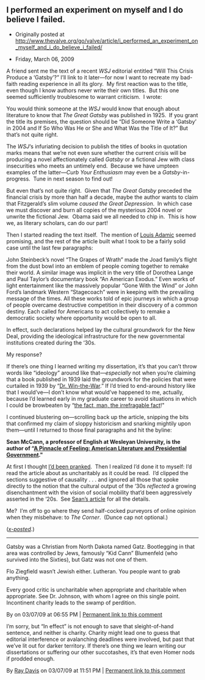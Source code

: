 ## I performed an experiment on myself and I do believe I failed.

 * Originally posted at http://www.thevalve.org/go/valve/article/i_performed_an_experiment_on_myself_and_i_do_believe_i_failed/

* Friday, March 06, 2009 

A friend sent me the text of a recent _WSJ_ editorial entitled “Will This Crisis Produce a ‘Gatsby’?”  I’ll link to it later—for now I want to recreate my bad-faith reading experience in all its glory.  My first reaction was to the title, even though I know authors never write their own titles.  But this one seemed sufficiently troublesome to warrant criticism.  I wrote:

You would think someone at the _WSJ_ would know that enough about literature to know that _The Great Gatsby_ was published in 1925.  If you grant the title its premises, the question should be “Did Someone Write a ‘Gatsby’ in 2004 and If So Who Was He or She and What Was the Title of It?”  But that’s not quite right.  

The _WSJ_‘s infuriating decision to publish the titles of books in quotation marks means that we’re not even sure whether the current crisis will be producing a novel affectionately called _Gatsby_ or a fictional Jew with class insecurities who meets an untimely end.  Because we have umpteen examples of the latter—_Curb Your Enthusiasm_ may even be a _Gatsby_-in-progress.  Tune in next season to find out!

But even that’s not quite right.  Given that _The Great Gatsby_ preceded the financial crisis by more than half a decade, maybe the author wants to claim that Fitzgerald’s slim volume _caused the Great Depression_.  In which case we must discover and burn all copies of the mysterious 2004 novel or unwrite the fictional Jew.  Obama said we all needed to chip in.  This is how we, as literary scholars, can do our part!

Then I started reading the text itself.  The mention of [Louis Adamic](http://en.wikipedia.org/wiki/Louis_Adamic) seemed promising, and the rest of the article built what I took to be a fairly solid case until the last few paragraphs:

John Steinbeck’s novel “The Grapes of Wrath” made the Joad family’s flight from the dust bowl into an emblem of people coming together to remake their world. A similar image was implicit in the very title of Dorothea Lange and Paul Taylor’s documentary book “An American Exodus.” Even works of light entertainment like the massively popular “Gone With the Wind” or John Ford’s landmark Western “Stagecoach” were in keeping with the prevailing message of the times. All these works told of epic journeys in which a group of people overcame destructive competition in their discovery of a common destiny. Each called for Americans to act collectively to remake a democratic society where opportunity would be open to all.

In effect, such declarations helped lay the cultural groundwork for the New Deal, providing the ideological infrastructure for the new governmental institutions created during the ‘30s.

My response?  

If there’s one thing I learned writing my dissertation, it’s that you can’t throw words like “ideology” around like that—_especially_ not when you’re claiming that a book published in 1939 laid the groundwork for the policies that were curtailed in 1939 by “[Dr. Win-the-War](http://books.google.com/books?id=BtSU6ZaCbzMC&pg=PA126&dq=%22dr.+new+deal%22&ei=6MGxSaKPBYOQlQSFje1Q&client=firefox-a#PPA126,M1).”  If I’d tried to end-around history like that I would’ve—I don’t know what would’ve happened to me, actually, because I’d learned early in my graduate career to avoid situations in which I could be browbeaten by “[the fact, man, the irrefragable fact](http://books.google.com/books?id=G9lbz7CzwzoC&pg=PA15&lpg=PA15&dq=%22irrefragable+fact%22&source=bl&ots=WCBVZuwGR7&sig=TbZRkRcUGnS7yf1sbGQyUwaijqA&hl=en&ei=bcOxSaz-M4mGsQPm_YmKAQ&sa=X&oi=book_result&resnum=1&ct=result)!"

I continued blustering on—scrolling back up the article, snipping the bits that confirmed my claim of sloppy historicism and snarking mightily upon them—until I returned to those final paragraphs and hit the byline:

**Sean McCann, a professor of English at Wesleyan University, is the author of “[A Pinnacle of Feeling: American Literature and Presidential Government](http://www.amazon.com/exec/obidos/ASIN/0691136955/diesekoschmar-20)."** 

At first I thought [I’d been pranked](http://attackerman.firedoglake.com/2009/03/05/human-remains/).  Then I realized I’d done it to myself: I’d read the article about as uncharitably as it could be read.  I’d clipped the sections suggestive of causality . . . and ignored all those that spoke directly to the notion that the cultural output of the ‘30s _reflected_ a growing disenchantment with the vision of social mobility that’d been aggressively asserted in the ‘20s.  See [Sean’s article](http://online.wsj.com/article/SB123517583815437521.html) for all the details.

Me?  I’m off to go where they send half-cocked purveyors of online opinion when they misbehave: to _The Corner_.  (Dunce cap not optional.)

(_[x-posted](http://acephalous.typepad.com/acephalous/2009/03/i-performed-an-experiment-on-myself-and-i-do-believe-i-failed.html)_.)

---

Gatsby was a Christian from North Dakota named Gatz. Bootlegging in that area was controlled by Jews, famously “Kid Cann” Blumenfeld (who survived into the Sixties), but Gatz was not one of them.

Flo Ziegfield wasn’t Jewish either. Lutheran. You people want to grab anything.

Every good critic is uncharitable when appropriate and charitable when appropriate. See Dr. Johnson, with whom I agree on this single point. Incontinent charity leads to the swamp of perdition.

By  on 03/07/09 at 06:55 PM | [Permanent link to this comment](http://www.thevalve.org/go/valve/article/i_performed_an_experiment_on_myself_and_i_do_believe_i_failed/#24277)
[]()

I’m sorry, but “In effect” is not enough to save that sleight-of-hand sentence, and neither is charity. Charity might lead one to guess that editorial interference or avalanching deadlines were involved, but past that we’ve lit out for darker territory. If there’s one thing we learn writing our dissertations or suffering our other succotashes, it’s that even Homer nods if prodded enough.

By [Ray Davis](http://www.pseudopodium.org/) on 03/07/09 at 11:51 PM | [Permanent link to this comment](http://www.thevalve.org/go/valve/article/i_performed_an_experiment_on_myself_and_i_do_believe_i_failed/#24279)

